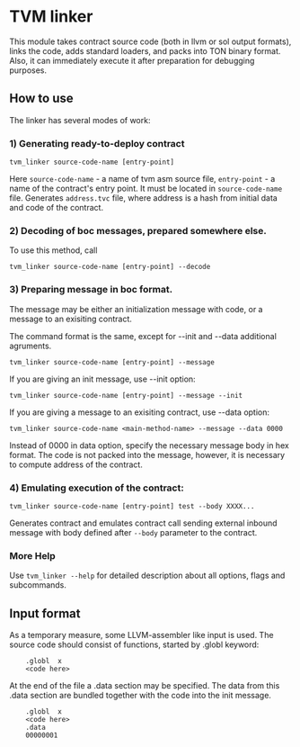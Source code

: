 # TVM linker

This module takes contract source code (both in llvm or sol 
output formats), links the code, adds standard loaders,
and packs into TON binary format. Also, it can immediately
execute it after preparation for debugging purposes.

## How to use

The linker has several modes of work:

### 1) Generating ready-to-deploy contract
    tvm_linker source-code-name [entry-point]

Here `source-code-name` - a name of tvm asm source file, `entry-point` - a name of the contract's entry point. It must be located in `source-code-name` file.
Generates `address.tvc` file, where address is a hash from initial data and code of the contract.

### 2) Decoding of boc messages, prepared somewhere else.
To use this method, call

	tvm_linker source-code-name [entry-point] --decode

### 3) Preparing message in boc format.
The message may be either an initialization message with code,
or a message to an exisiting contract.

The command format is the same, except for --init and --data additional
agruments.

	tvm_linker source-code-name [entry-point] --message

If you are giving an init message, use --init option:

	tvm_linker source-code-name [entry-point] --message --init

If you are giving a message to an exisiting contract, use --data option:

	tvm_linker source-code-name <main-method-name> --message --data 0000

Instead of 0000 in data option, specify the necessary message body in hex
format. The code is not packed into the message, however, it is necessary
to compute address of the contract.

### 4) Emulating execution of the contract:

	tvm_linker source-code-name [entry-point] test --body XXXX...

Generates contract and emulates contract call sending external inbound message with body defined after `--body` parameter to the contract.

### More Help
Use `tvm_linker --help` for detailed description about all options, flags and subcommands.

## Input format

As a temporary measure, some LLVM-assembler like input is used.
The source code should consist of functions, started by .globl keyword:

```
	.globl	x
	<code here>
```

At the end of the file a .data section may be specified.
The data from this .data section are bundled together with the code
into the init message.

```
	.globl	x
	<code here>
	.data
	00000001
```